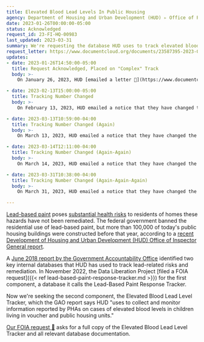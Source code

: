 ```yaml
---
title: Elevated Blood Lead Levels In Public Housing
agency: Department of Housing and Urban Development (HUD) ▹ Office of Public and Indian Housing (PIH)
date: 2023-01-26T00:00:00-05:00
status: Acknowledged
request_id: 23-FI-HQ-00983
last_updated: 2023-03-31
summary: We're requesting the database HUD uses to track elevated blood lead levels in children living in public and voucher-based housing.
request_letter: https://www.documentcloud.org/documents/23587395-2023-01-26-hud-elevated-blood-lead-level-tracker-foia-request-singer-vine
updates:
- date: 2023-01-26T14:50:00-05:00
  title: Request Acknowledged, Placed on "Complex" Track
  body: >-
    On January 26, 2023, HUD [emailed a letter 📄](https://www.documentcloud.org/documents/23587613-2023-01-26-acknowledgement-of-foia-23-fi-hq-00593) acknowledging this request and placing it on the agency's "complex" processing track.

- date: 2023-02-13T15:00:00-05:00
  title: Tracking Number Changed
  body: >-
    On February 13, 2023, HUD emailed a notice that they have changed the tracking number for this request from 23-FI-HQ-00593 to 23-FI-RO2-00688.

- date: 2023-03-13T10:59:00-04:00
  title: Tracking Number Changed (Again)
  body: >-
    On March 13, 2023, HUD emailed a notice that they have changed the tracking number for this request from 23-FI-RO2-00688 to 23-FI-HQ-00846.

- date: 2023-03-14T12:11:00-04:00
  title: Tracking Number Changed (Again-Again)
  body: >-
    On March 14, 2023, HUD emailed a notice that they have changed the tracking number for this request from 23-FI-HQ-00846 to 23-FI-RO2-00859.

- date: 2023-03-31T10:38:00-04:00
  title: Tracking Number Changed (Again-Again-Again)
  body: >-
    On March 31, 2023, HUD emailed a notice that they have changed the tracking number for this request from 23-FI-RO2-00859 to 23-FI-HQ-00983.

---
```


[Lead-based paint](https://www.epa.gov/lead/protect-your-family-sources-lead) poses [substantial health risks](https://www.hud.gov/program_offices/healthy_homes/healthyhomes/lead) to residents of homes these hazards have not been remediated. The federal government banned the residential use of lead-based paint, but more than 100,000 of today's public housing buildings were constructed before that year, according to a [recent Development of Housing and Urban Development (HUD) Office of Inspector General report](https://www.hudoig.gov/reports-publications/report/risk-indicators-lead-based-paint-hazards-public-housing-agencies).

A [June 2018 report by the Government Accountability Office](https://www.gao.gov/products/gao-18-394) identified two key internal databases that HUD has used to track lead-related risks and remediation. In November 2022, the Data Liberation Project [filed a FOIA request]({{< ref lead-based-paint-response-tracker.md >}}) for the first component, a database it calls the Lead-Based Paint Response Tracker.

Now we're seeking the second component, the Elevated Blood Lead Level Tracker, which the GAO report says HUD "uses to collect and monitor information reported by PHAs on cases of elevated blood levels in children living in voucher and public housing units."

[Our FOIA request 📄](https://www.documentcloud.org/documents/23587395-2023-01-26-hud-elevated-blood-lead-level-tracker-foia-request-singer-vine) asks for a full copy of the Elevated Blood Lead Level Tracker and all relevant database documentation.
